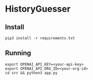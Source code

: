 # HistoryGuesser

## Install

```
pip3 install -r requirements.txt
```

## Running

```
export OPENAI_API_KEY=<your-api-key> 
export OPENAI_API_ORG_ID=<your-org-id>
cd src && python3 app.py
```
